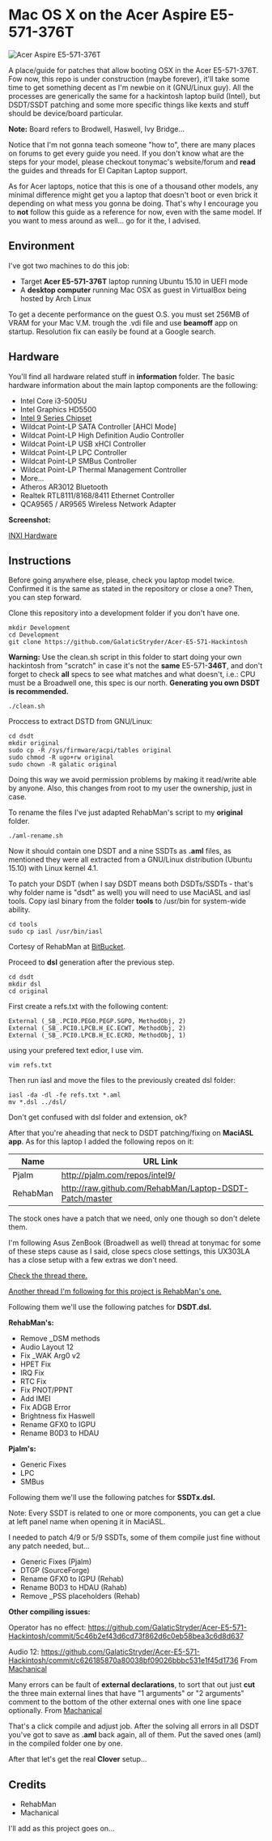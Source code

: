 Mac OS X on the Acer Aspire E5-571-376T
==========================
![Acer Aspire E5-571-376T](http://static.acer.com/up/Resource/Acer/Notebooks/AGW2%20Aspire%20E/Images/20140325/Aspire_E5-571-531-551-521-511_nontouch_black_glare-sku-main.png)

A place/guide for patches that allow booting OSX in the Acer E5-571-376T. Fow now, this repo is under construction (maybe forever), it'll take some time to get something decent as I'm newbie on it (GNU/Linux guy).
All the processes are generically the same for a hackintosh laptop build (Intel), but DSDT/SSDT patching and some more specific things like kexts and stuff should be device/board particular.

**Note:** Board refers to Brodwell, Haswell, Ivy Bridge...

Notice that I'm not gonna teach someone "how to", there are many places on forums to get every guide you need. If you don't know what are the steps for your model, please checkout tonymac's website/forum and **read** the guides and threads for El Capitan Laptop support.

As for Acer laptops, notice that this is one of a thousand other models, any minimal difference might get you a laptop that doesn't boot or even brick it depending on what mess you gonna be doing. That's why I encourage you to **not** follow this guide as a reference for now, even with the same model. If you want to mess around as well... go for it the, I advised.

Environment
-------------------------

I've got two machines to do this job:

- Target **Acer E5-571-376T** laptop running Ubuntu 15.10 in UEFI mode
- A **desktop computer** running Mac OSX as guest in VirtualBox being hosted by Arch Linux

To get a decente performance on the guest O.S. you must set 256MB of VRAM for your Mac V.M. trough the .vdi file and use **beamoff** app on startup. Resolution fix can easily be found at a Google search.

Hardware
-------------------------

You'll find all hardware related stuff in **information** folder. The basic hardware information about the main laptop components are the following:

- Intel Core i3-5005U
- Intel Graphics HD5500
- [Intel 9 Series Chipset](http://www.intel.com/content/dam/www/public/us/en/documents/datasheets/9-series-chipset-pch-datasheet.pdf)
 - Wildcat Point-LP SATA Controller [AHCI Mode]
 - Wildcat Point-LP High Definition Audio Controller
 - Wildcat Point-LP USB xHCI Controller
 - Wildcat Point-LP LPC Controller
 - Wildcat Point-LP SMBus Controller
 - Wildcat Point-LP Thermal Management Controller
 - More...
- Atheros AR3012 Bluetooth
- Realtek RTL8111/8168/8411 Ethernet Controller
- QCA9565 / AR9565 Wireless Network Adapter

**Screenshot:**

[INXI Hardware](information/inxi.png)

Instructions
-------------------------

Before going anywhere else, please, check you laptop model twice.
Confirmed it is the same as stated in the repository or close a one? Then, you can step forward.

Clone this repository into a development folder if you don't have one.

	mkdir Development
	cd Development
	git clone https://github.com/GalaticStryder/Acer-E5-571-Hackintosh

**Warning:** Use the clean.sh script in this folder to start doing your own hackintosh from "scratch" in case it's not the **same** E5-571-**346T**, and don't forget to check **all** specs to see what matches and what doesn't, i.e.: CPU must be a Broadwell one, this spec is our north. **Generating you own DSDT is recommended.**

	./clean.sh

Proccess to extract DSTD from GNU/Linux:

	cd dsdt
	mkdir original
	sudo cp -R /sys/firmware/acpi/tables original
	sudo chmod -R ugo+rw original
	sudo chown -R galatic original

Doing this way we avoid permission problems by making it read/write able by anyone. Also, this changes from root to my user the ownership, just in case.

To rename the files I've just adapted RehabMan's script to my **original** folder.

	./aml-rename.sh

Now it should contain one DSDT and a nine SSDTs as **.aml** files, as mentioned they were all extracted from a GNU/Linux distribution (Ubuntu 15.10) with Linux kernel 4.1.

To patch your DSDT (when I say DSDT means both DSDTs/SSDTs - that's why folder name is "dsdt" as well) you will need to use MaciASL and iasl tools. Copy iasl binary from the folder **tools** to /usr/bin for system-wide ability.

	cd tools
	sudo cp iasl /usr/bin/iasl

Cortesy of RehabMan at [BitBucket](https://bitbucket.org/RehabMan/acpica/downloads).

Proceed to **dsl** generation after the previous step.

	cd dsdt
	mkdir dsl
	cd original

First create a refs.txt with the following content:

	External (_SB_.PCI0.PEG0.PEGP.SGPO, MethodObj, 2)
	External (_SB_.PCI0.LPCB.H_EC.ECWT, MethodObj, 2)
	External (_SB_.PCI0.LPCB.H_EC.ECRD, MethodObj, 1)

using your prefered text edior, I use vim.

	vim refs.txt

Then run iasl and move the files to the previously created dsl folder:

	iasl -da -dl -fe refs.txt *.aml
	mv *.dsl ../dsl/

Don't get confused with dsl folder and extension, ok?

After that you're aheading that neck to DSDT patching/fixing on **MaciASL app**. As for this laptop I added the following repos on it:

|      Name     |   URL Link    |
| ------------- | ------------- |
| Pjalm     | http://pjalm.com/repos/intel9/  |
| RehabMan  | http://raw.github.com/RehabMan/Laptop-DSDT-Patch/master |

The stock ones have a patch that we need, only one though so don't delete them.

I'm following Asus ZenBook (Broadwell as well) thread at tonymac for some of these steps cause as I said, close specs close settings, this UX303LA has a close setup with a few extras we don't need.

[Check the thread there.](http://www.tonymacx86.com/el-capitan-laptop-guides/172279-guide-asus-zenbook-ux303la-broadwell-edition.html)

[Another thread I'm following for this project is RehabMan's one.](http://www.tonymacx86.com/el-capitan-laptop-support/152573-guide-patching-laptop-dsdt-ssdts.html)

Following them we'll use the following patches for **DSDT.dsl.**

**RehabMan's:**

- Remove _DSM methods
- Audio Layout 12
- Fix _WAK Arg0 v2
- HPET Fix
- IRQ Fix
- RTC Fix
- Fix PNOT/PPNT
- Add IMEI
- Fix ADGB Error
- Brightness fix Haswell
- Rename GFX0 to IGPU
- Rename B0D3 to HDAU

**Pjalm's:**

- Generic Fixes
- LPC
- SMBus

Following them we'll use the following patches for **SSDTx.dsl.**

Note: Every SSDT is related to one or more components, you can get a clue at left panel name when opening it in MaciASL.

I needed to patch 4/9 or 5/9 SSDTs, some of them compile just fine without any patch needed, but...

- Generic Fixes (Pjalm)
- DTGP (SourceForge)
- Rename GFX0 to IGPU (Rehab)
- Rename B0D3 to HDAU (Rahab)
- Remove _PSS placeholders (Rehab)

**Other compiling issues:**

Operator has no effect: https://github.com/GalaticStryder/Acer-E5-571-Hackintosh/commit/5c46b2ef43d6cd73f862d6c0eb58bea3c6d8d637

Audio 12: https://github.com/GalaticStryder/Acer-E5-571-Hackintosh/commit/c626185870a80038bf09026bbbc531e1f45d1736
From [Machanical](http://www.tonymacx86.com/members/machanical/)

Many errors can be fault of **external declarations**, to sort that out just **cut** the three main external lines that have "1 arguments" or "2 arguments" comment to the bottom of the other external ones with one line space optionally.
From [Machanical](http://www.tonymacx86.com/members/machanical/)

That's a click compile and adjust job. After the solving all errors in all DSDT you've got to save as **.aml** back again, all of them. Put the saved ones (aml) in the compiled folder one by one.

After that let's get the real **Clover** setup...

Credits
-------------------------

- RehabMan
- Machanical

I'll add as this project goes on...

